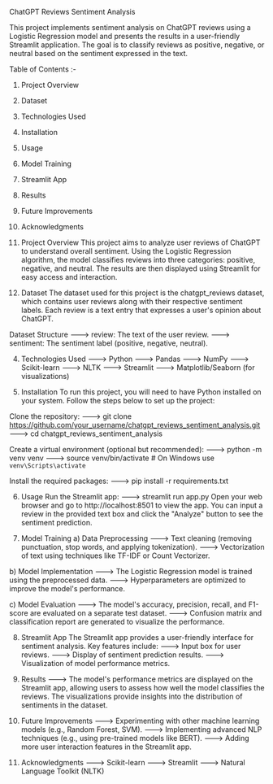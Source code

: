 ChatGPT Reviews Sentiment Analysis

This project implements sentiment analysis on ChatGPT reviews using a Logistic Regression model and presents the results in a user-friendly Streamlit application. 
The goal is to classify reviews as positive, negative, or neutral based on the sentiment expressed in the text.

Table of Contents :- 

1) Project Overview
2) Dataset
3) Technologies Used
4) Installation
5) Usage
6) Model Training
7) Streamlit App
8) Results
9) Future Improvements
10) Acknowledgments

1) Project Overview
This project aims to analyze user reviews of ChatGPT to understand overall sentiment.
Using the Logistic Regression algorithm, the model classifies reviews into three categories: positive, negative, and neutral.
 The results are then displayed using Streamlit for easy access and interaction.

2) Dataset
The dataset used for this project is the chatgpt_reviews dataset, which contains user reviews along with their respective sentiment labels.
Each review is a text entry that expresses a user's opinion about ChatGPT.

  Dataset Structure
    ---> review: The text of the user review.
    ---> sentiment: The sentiment label (positive, negative, neutral).

4) Technologies Used
  ---> Python
  ---> Pandas
  ---> NumPy
  ---> Scikit-learn
  ---> NLTK
  ---> Streamlit
  ---> Matplotlib/Seaborn (for visualizations)

5) Installation
To run this project, you will need to have Python installed on your system. Follow the steps below to set up the project:

Clone the repository:
---> git clone https://github.com/your_username/chatgpt_reviews_sentiment_analysis.git
---> cd chatgpt_reviews_sentiment_analysis

Create a virtual environment (optional but recommended):
---> python -m venv venv
---> source venv/bin/activate  # On Windows use `venv\Scripts\activate`

Install the required packages:
---> pip install -r requirements.txt

6) Usage
Run the Streamlit app:
---> streamlit run app.py
Open your web browser and go to http://localhost:8501 to view the app.
You can input a review in the provided text box and click the "Analyze" button to see the sentiment prediction.

7) Model Training
  a) Data Preprocessing
    ---> Text cleaning (removing punctuation, stop words, and applying tokenization).
    ---> Vectorization of text using techniques like TF-IDF or Count Vectorizer.
     
  b) Model Implementation
    ---> The Logistic Regression model is trained using the preprocessed data.
    ---> Hyperparameters are optimized to improve the model's performance.
  
  c) Model Evaluation
    ---> The model's accuracy, precision, recall, and F1-score are evaluated on a separate test dataset.
    ---> Confusion matrix and classification report are generated to visualize the performance.

8) Streamlit App
The Streamlit app provides a user-friendly interface for sentiment analysis. Key features include:
  ---> Input box for user reviews.
  ---> Display of sentiment prediction results.
  ---> Visualization of model performance metrics.

9) Results
  ---> The model's performance metrics are displayed on the Streamlit app, allowing users to assess how well the model classifies the reviews. The visualizations provide insights into the distribution of sentiments in the dataset.

10) Future Improvements
  ---> Experimenting with other machine learning models (e.g., Random Forest, SVM).
  ---> Implementing advanced NLP techniques (e.g., using pre-trained models like BERT).
  ---> Adding more user interaction features in the Streamlit app.

11) Acknowledgments
  ---> Scikit-learn
  ---> Streamlit
  ---> Natural Language Toolkit (NLTK)
